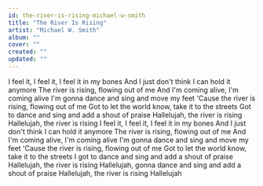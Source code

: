 ```yaml
---
id: the-river-is-rising-michael-w-smith
title: "The River Is Rising"
artist: "Michael W. Smith"
album: ""
cover: ""
created: ""
updated: ""
---
```


I feel it, I feel it, I feel it in my bones
And I just don't think I can hold it anymore
The river is rising, flowing out of me
And I'm coming alive, I'm coming alive
I'm gonna dance and sing and move my feet
'Cause the river is rising, flowing out of me
Got to let the world know, take it to the streets
Got to dance and sing and add a shout of praise
Hallelujah, the river is rising
Hallelujah, the river is rising
I feel it, I feel it, I feel it in my bones
And I just don't think I can hold it anymore
The river is rising, flowing out of me
And I'm coming alive, I'm coming alive
I'm gonna dance and sing and move my feet
'Cause the river is rising, flowing out of me
Got to let the world know, take it to the streets
I got to dance and sing and add a shout of praise
Hallelujah, the river is rising
Hallelujah, gonna dance and sing and add a shout of praise
Hallelujah, the river is rising
Hallelujah